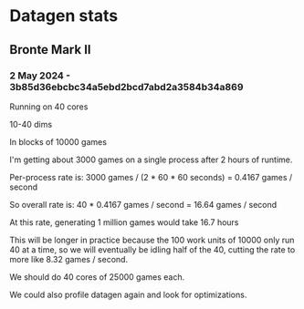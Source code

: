 # Datagen stats

## Bronte Mark II


### 2 May 2024 - 3b85d36ebcbc34a5ebd2bcd7abd2a3584b34a869
Running on 40 cores

10-40 dims

In blocks of 10000 games

I'm getting about 3000 games on a single process after 2 hours of runtime.

Per-process rate is: 3000 games / (2 * 60 * 60 seconds) = 0.4167 games / second

So overall rate is: 40 * 0.4167 games / second = 16.64 games / second

At this rate, generating 1 million games would take 16.7 hours

This will be longer in practice because the 100 work units of 10000 only run 40 at a time, so we will eventually be idling half of the 40, cutting the rate to more like 8.32 games / second.

We should do 40 cores of 25000 games each.

We could also profile datagen again and look for optimizations.
